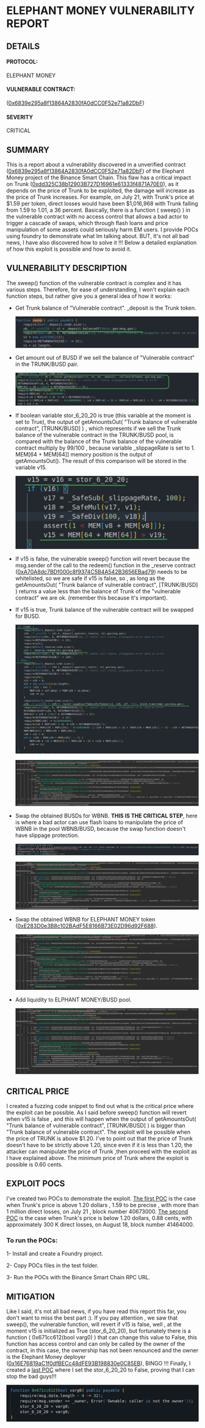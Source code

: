 # **ELEPHANT MONEY VULNERABILITY REPORT**

## **DETAILS**
#### PROTOCOL: 
ELEPHANT MONEY 
#### VULNERABLE CONTRACT:
([0x6839e295a8f13864A2830fA0dCC0F52e71a82DbF](https://bscscan.com/address/0x6839e295a8f13864a2830fa0dcc0f52e71a82dbf)) 
#### SEVERITY
CRITICAL

## **SUMMARY**
This is a report about a vulnerability discovered in a unverified contract ([0x6839e295a8f13864A2830fA0dCC0F52e71a82DbF](https://bscscan.com/address/0x6839e295a8f13864a2830fa0dcc0f52e71a82dbf)) of the Elephant Money project of the Binance Smart Chain. This flaw has a critical impact on Trunk ([0xdd325C38b12903B727D16961e61333f4871A70E0](https://bscscan.com/address/0xdd325c38b12903b727d16961e61333f4871a70e0)), as it depends on the price of Trunk to be exploited, the damage will increase as the price of Trunk increases. For example, on July 21, with Trunk's price at $1.59 per token, direct losses would have been $1,016,968 with Trunk falling from 1.59 to 1.01, a 36 percent. Basically, there is a function ( sweep() ) in the vulnerable contract with no access control that allows a bad actor to trigger a cascade of swaps, which through flash loans and price manipulation of some assets could seriously harm EM users. I provide POCs using foundry to demonstrate what Im talking about. BUT, It's not all bad news, I have also discovered how to solve it !!! Below a detailed explanation of how this exploit is possible and how to avoid it.

## **VULNERABILITY DESCRIPTION** 
  The sweep() function of the vulnerable contract is complex and it has various steps. Therefore, for ease of understanding, I won't explain each function steps, but rather give you a general idea of ​​how it works: 

  - Get Trunk balance of "Vulnerable contract". _deposit is the Trunk token.
    
    ![Alt text](images/image1.png)

  - Get amount out of BUSD if we sell the balance of "Vulnerable contract" in the TRUNK/BUSD pair.
  
    ![Alt text](images/image2.png)

  - If boolean variable stor_6_20_20 is true (this variable at the moment is set to True), the output of getAmountsOut( "Trunk balance of vulnerable contract", [TRUNK/BUSD] ) , which represents if we sell the Trunk balance of the vulnerable contract in the TRUNK/BUSD pool, is compared with the balance of the Trunk balance of the vulnerable contract multiply by 99/100 , because variable _slippageRate is set to 1. MEM[64 + MEM[64]] memory position is the output of getAmountsOut(). The result of this comparison will be stored in the variable v15.

    ![Alt text](images/image3.png)

  - If v15 is false, the vulnerable sweep() function will revert because the msg.sender of the call to the redeem() function in the _reserve contract ([0xA70A8dc7BDf000c8f9374C5B4A542B3656EBad79](https://bscscan.com/address/0xa70a8dc7bdf000c8f9374c5b4a542b3656ebad79)) needs to be whitelisted, so we are safe if v15 is false, so , as long as the getAmountsOut( "Trunk balance of vulnerable contract", [TRUNK/BUSD] ) returns a value less than the balance of Trunk of the "vulnerable contract" we are ok. (remember this because it's important).

  - If v15 is true, Trunk balance of the vulnerable contract will be swapped for BUSD.
  
    ![Alt text](images/image4.png)

    ![Alt text](images/image5.png)

  - Swap the obtained BUSDs for WBNB. **THIS IS THE CRITICAL STEP**, here is where a bad actor can use flash loans to manipulate the price of WBNB in the pool WBNB/BUSD, because the swap function doesn't have slippage protection. 

    ![Alt text](images/image7.png)

    ![Alt text](images/image6.png)

  - Swap the obtained WBNB for ELEPHANT MONEY token ([0xE283D0e3B8c102BAdF5E8166B73E02D96d92F688](https://bscscan.com/address/0xE283D0e3B8c102BAdF5E8166B73E02D96d92F688)).

    ![Alt text](images/image8.png)

  - Add liquidity to ELPHANT MONEY/BUSD pool.

    ![Alt text](images/image9.png)
     
## **CRITICAL PRICE**
  I created a fuzzing code snippet to find out what is the critical price where the exploit can be possible. As I said before sweep() function will revert when v15 is false , and this will happen when the output of getAmountsOut( "Trunk balance of vulnerable contract", [TRUNK/BUSD] ) is bigger than "Trunk balance of vulnerable contract". The exploit will be possible when the price of TRUNK is above $1.20. I've to point out that the price of Trunk doesn't have to be strictly above 1.20, since even if it is less than 1.20, the attacker can manipulate the price of Trunk ,then proceed with the exploit as I have explained above. The minimum price of Trunk where the exploit is possible is 0.60 cents. 

## **EXPLOIT POCS** 
  I've created two POCs to demonstrate the exploit. [The first POC](POCs/poc.em.block.40673000.sol) is the case when Trunk's price is above 1.20 dollars , 1.59 to be precise , with more than 1 million direct losses, on July 21 , block number 40673000. [The second POC](POCs/poc.em.block.41464000.sol) is the case when Trunk's price is below 1.20 dollars, 0.88 cents, with approximately 300 K direct losses, on August 18, block number 41464000. 

### To run the POCs:
1- Install and create a Foundry project.

2- Copy POCs files in the test folder.

3- Run the POCs with the Binance Smart Chain RPC URL. 


## **MITIGATION** 
  Like I said, it's not all bad news, if you have read this report this far, you don't want to miss the best part :). If you pay attention , we saw that sweep(), the vulnerable function, will revert if v15 is false, well , at the moment v15 is initialized as True (stor_6_20_20), but fortunately there is a function ( 0x671cc612(bool varg0) ) that can change this value to False, this function has access control and can only be called by the owner of the contract, in this case, the ownership has not been renounced and the owner is the Elephant Money deployer ([0x16E76819aC1f0dfBECc48dFE93B198830e0C85EB](https://bscscan.com/address/0x16e76819ac1f0dfbecc48dfe93b198830e0c85eb)), BINGO !!! Finally, I created a [last POC](POCs/poc.em.last.poc.sol) where I set the stor_6_20_20 to False, proving that I can stop the bad guys!!!

  ![Alt text](images/image10.png)
  
















   
